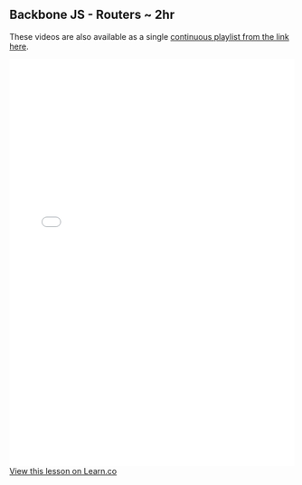 

## Backbone JS - Routers ~ 2hr

These videos are also available as a single [continuous playlist from the link here](https://www.youtube.com/watch?v=2bXe2Yxo3pY&list=PLj148bJp5wixhi-s8ODPWSbnttvy6bZSQ).

<iframe width="100%" height="720" src="//www.youtube.com/embed/2bXe2Yxo3pY?list=PLj148bJp5wixhi-s8ODPWSbnttvy6bZSQ&amp;controls=1&amp;showinfo=1" frameborder="0" allowfullscreen></iframe>
<a href='https://learn.co/lessons/fe-backbone-routers' data-visibility='hidden'>View this lesson on Learn.co</a>
